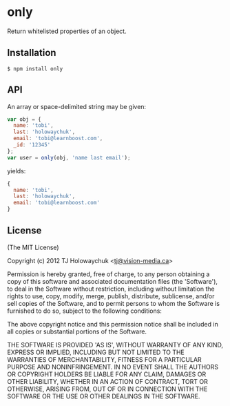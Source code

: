# only

  Return whitelisted properties of an object.

## Installation

    $ npm install only

## API

 An array or space-delimited string may be given:

```js
var obj = {
  name: 'tobi',
  last: 'holowaychuk',
  email: 'tobi@learnboost.com',
  _id: '12345'
};
var user = only(obj, 'name last email');
```

yields:

```js
{
  name: 'tobi',
  last: 'holowaychuk',
  email: 'tobi@learnboost.com'
}
```

## License 

(The MIT License)

Copyright (c) 2012 TJ Holowaychuk &lt;tj@vision-media.ca&gt;

Permission is hereby granted, free of charge, to any person obtaining
a copy of this software and associated documentation files (the
'Software'), to deal in the Software without restriction, including
without limitation the rights to use, copy, modify, merge, publish,
distribute, sublicense, and/or sell copies of the Software, and to
permit persons to whom the Software is furnished to do so, subject to
the following conditions:

The above copyright notice and this permission notice shall be
included in all copies or substantial portions of the Software.

THE SOFTWARE IS PROVIDED 'AS IS', WITHOUT WARRANTY OF ANY KIND,
EXPRESS OR IMPLIED, INCLUDING BUT NOT LIMITED TO THE WARRANTIES OF
MERCHANTABILITY, FITNESS FOR A PARTICULAR PURPOSE AND NONINFRINGEMENT.
IN NO EVENT SHALL THE AUTHORS OR COPYRIGHT HOLDERS BE LIABLE FOR ANY
CLAIM, DAMAGES OR OTHER LIABILITY, WHETHER IN AN ACTION OF CONTRACT,
TORT OR OTHERWISE, ARISING FROM, OUT OF OR IN CONNECTION WITH THE
SOFTWARE OR THE USE OR OTHER DEALINGS IN THE SOFTWARE.